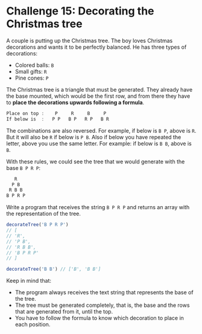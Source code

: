 # Challenge 15: Decorating the Christmas tree

A couple is putting up the Christmas tree. The boy loves Christmas decorations and wants it to be perfectly balanced. He has three types of decorations:

- Colored balls: `B`
- Small gifts: `R`
- Pine cones: `P`

The Christmas tree is a triangle that must be generated. They already have the base mounted, which would be the first row, and from there they have to **place the decorations upwards following a formula**.

```javascript
Place on top :    P     R     B     P
If below is  :   P P   B P   R P   B R
```

The combinations are also reversed. For example, if below is `B P`, above is `R`. But it will also be `R` if below is `P B`. Also if below you have repeated the letter, above you use the same letter. For example: if below is `B B`, above is `B`.

With these rules, we could see the tree that we would generate with the base `B P R P`:

```javascript
   R
  P B
 R B B
B P R P
```

Write a program that receives the string `B P R P` and returns an array with the representation of the tree.

```javascript
decorateTree('B P R P')
// [
// 'R',
// 'P B',
// 'R B B',
// 'B P R P'
// ]

decorateTree('B B') // ['B', 'B B']
```

Keep in mind that:

- The program always receives the text string that represents the base of the tree.
- The tree must be generated completely, that is, the base and the rows that are generated from it, until the top.
- You have to follow the formula to know which decoration to place in each position.